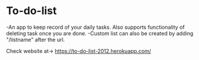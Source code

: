 # To-do-list
-An app to keep record of your daily tasks. Also supports functionality of deleting task once you are done.
-Custom list can also be created by adding "/listname" after the url.

Check website at-> https://to-do-list-2012.herokuapp.com/
